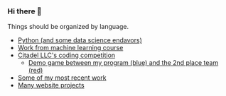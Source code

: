 ### Hi there 👋

<!--
**williserdman/williserdman** is a ✨ _special_ ✨ repository because its `README.md` (this file) appears on your GitHub profile.

Here are some ideas to get you started:

- 🔭 I’m currently working on ...
- 🌱 I’m currently learning ...
- 👯 I’m looking to collaborate on ...
- 🤔 I’m looking for help with ...
- 💬 Ask me about ...
- 📫 How to reach me: ...
- 😄 Pronouns: ...
- ⚡ Fun fact: ...
-->

Things should be organized by language.
  - [Python (and some data science endavors)](https://github.com/williserdman/python_playground)
  - [Work from machine learning course](https://github.com/williserdman/course22-fastai)
  - [Citadel LLC's coding competition](https://github.com/williserdman/c1games_terminal)
      - [Demo game between my program (blue) and the 2nd place team (red)](https://youtu.be/FUUvTQnPesk)
  - [Some of my most recent work](https://github.com/williserdman/2022_projects)
  - [Many website projects](https://github.com/williserdman/webdevelopment)
